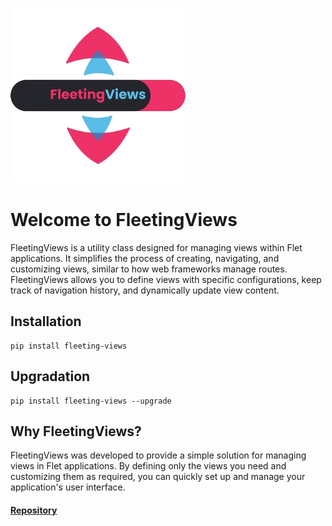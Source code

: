 ![Build Status](logo.png)
# Welcome to FleetingViews

FleetingViews is a utility class designed for managing views within Flet applications. It simplifies the process of creating, navigating, and customizing views, similar to how web frameworks manage routes. FleetingViews allows you to define views with specific configurations, keep track of navigation history, and dynamically update view content.

## Installation
```
pip install fleeting-views
```

## Upgradation
```
pip install fleeting-views --upgrade
```

## Why FleetingViews?

FleetingViews was developed to provide a simple solution for managing views in Flet applications. By defining only the views you need and customizing them as required, you can quickly set up and manage your application's user interface.

#### [Repository](https://arellanobrunoc.github.io/FleetingViews/)